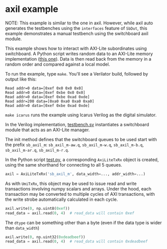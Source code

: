 # axil example

NOTE: This example is similar to the one in axil. However, while axil auto generates the testbenches using the `interfaces` feature of `SbDut`, this example demonstrates a manual testbench using the switchboard axil module.

This example shows how to interact with AXI-Lite subordinates using switchboard.  A Python script writes random data to an AXI-Lite memory implementation ([this one](https://github.com/alexforencich/verilog-axi/blob/master/rtl/axil_ram.v)).  Data is then read back from the memory in a random order and compared against a local model.

To run the example, type `make`.  You'll see a Verilator build, followed by output like this:

```text
Read addr=0 data=[0xef 0x0 0x0 0x0]
Read addr=0 data=[0xef 0xbe 0x0 0x0]
Read addr=0 data=[0xef 0xbe 0xad 0xde]
Read addr=200 data=[0xa0 0xa0 0xa0 0xa0]
Read addr=0 data=[0xef 0xbe 0xad 0xde]
```

`make icarus` runs the example using Icarus Verilog as the digital simulator.

In the Verilog implementation, [testbench.sv](testbench.sv) instantiates a switchboard module that acts as an AXI-Lite manager.

The init method defines that the switchboard queues to be used start with the prefix `sb_axil_m`: `sb_axil_m-aw.q`, `sb_axil_m-w.q`, `sb_axil_m-b.q`, `sb_axil_m-ar.q`, `sb_axil_m-r.q`.

In the Python script [test.py](test.py), a corresponding `AxiLiteTxRx` object is created, using the same shorthand for connecting to all 5 queues.

```python
axil = AxiLiteTxRx('sb_axil_m', data_width=..., addr_width=...)
```

As with `UmiTxRx`, this object may be used to issue read and write transactions involving numpy scalars and arrays.  Under the hood, each transaction may be converted to multiple cycles of AXI transactions, with the write strobe automatically calculated in each cycle.

```python
axil.write(0, np.uint8(0xef))
read_data = axil.read(0, 4)  # read_data will contain 0xef
```

The `dtype` can be something other than a byte (even if the data type is wider than `data_width`)

```python
axil.write(0, np.uint32(0xdeadbeef))
read_data = axil.read(0, 4)  # read_data will contain 0xdeadbeef
```
